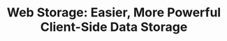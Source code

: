 ---
title: 'Web Storage: Easier, More Powerful Client-Side Data Storage'
authors:
- shwetank-dixit
- layout: article
---